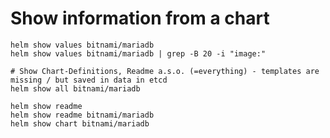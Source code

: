 # Show information from a chart 

```
helm show values bitnami/mariadb
helm show values bitnami/mariadb | grep -B 20 -i "image:"
```

```
# Show Chart-Definitions, Readme a.s.o. (=everything) - templates are missing / but saved in data in etcd  
helm show all bitnami/mariadb 
```

```
helm show readme
helm show readme bitnami/mariadb
helm show chart bitnami/mariadb
```

